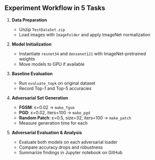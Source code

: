 ## Experiment Workflow in 5 Tasks

1. **Data Preparation**  
   - Unzip `TestDataSet.zip`  
   - Load images with `ImageFolder` and apply ImageNet normalization  

2. **Model Initialization**  
   - Instantiate `resnet34` and `densenet121` with ImageNet-pretrained weights  
   - Move models to GPU if available  

3. **Baseline Evaluation**  
   - Run `evaluate_topk` on original dataset  
   - Record Top-1 and Top-5 accuracies  

4. **Adversarial Set Generation**  
   - **FGSM**: ε=0.02 → `make_fgsm`  
   - **PGD**: ε=0.02, iters=100 → `make_pgd`  
   - **Random Patch**: ε=0.5, size=32, iters=100 → `make_patch`  
   - Measure generation time for each  

5. **Adversarial Evaluation & Analysis**  
   - Evaluate both models on each adversarial loader  
   - Compare accuracy drops and robustness  
   - Summarize findings in Jupyter notebook on GitHub  
